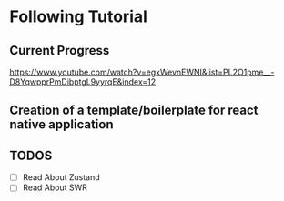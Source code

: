 # Following Tutorial

## Current Progress

https://www.youtube.com/watch?v=egxWevnEWNI&list=PL2O1pme__-D8YqwpprPmDibptgL9yyrqE&index=12

## Creation of a template/boilerplate for react native application

## TODOS

- [ ] Read About Zustand
- [ ] Read About SWR
